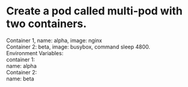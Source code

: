 Create a pod called multi-pod with two containers.   
==================================================    
Container 1, name: alpha, image: nginx   
Container 2: beta, image: busybox, command sleep 4800.   
Environment Variables:   
container 1:   
name: alpha   
Container 2:   
name: beta   

